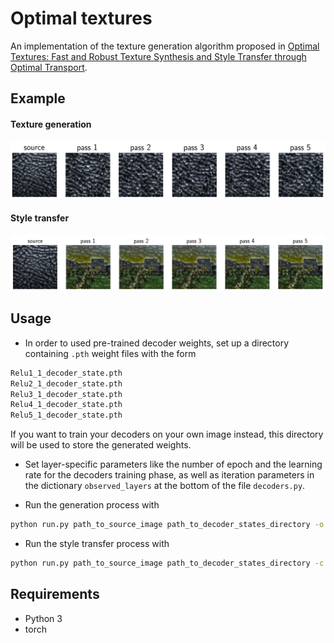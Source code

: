 # Optimal textures


An implementation of the texture generation algorithm proposed in [Optimal Textures: Fast and Robust Texture Synthesis and Style Transfer through Optimal Transport](https://arxiv.org/abs/2010.14702).

## Example

#### Texture generation
![output](demo/generation.png)
#### Style transfer
![output](demo/transfer.png)

## Usage 

* In order to used pre-trained decoder weights, set up a directory containing `.pth` weight files with the form
```bash
Relu1_1_decoder_state.pth
Relu2_1_decoder_state.pth
Relu3_1_decoder_state.pth
Relu4_1_decoder_state.pth
Relu5_1_decoder_state.pth
```
If you want to train your decoders on your own image instead, this directory will be used to store the generated weights.

* Set layer-specific parameters like the number of epoch and the learning rate for the decoders training phase, as well as iteration parameters in the dictionary `observed_layers` at the bottom of the file `decoders.py`.

* Run the generation process with

```bash
python run.py path_to_source_image path_to_decoder_states_directory -o output_path -n n_passes -t train
```

* Run the style transfer process with

```bash
python run.py path_to_source_image path_to_decoder_states_directory -c path_to_content_image -s content_strength -o output_path -n n_passes -t train
```



## Requirements
* Python 3
* torch
